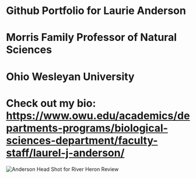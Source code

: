 # Github Portfolio for Laurie Anderson
# Morris Family Professor of Natural Sciences
# Ohio Wesleyan University
# Check out my bio: https://www.owu.edu/academics/departments-programs/biological-sciences-department/faculty-staff/laurel-j-anderson/
![Anderson Head Shot for River Heron Review](https://github.com/user-attachments/assets/bf89b74d-6824-46df-8dff-0321c4f05c80)
